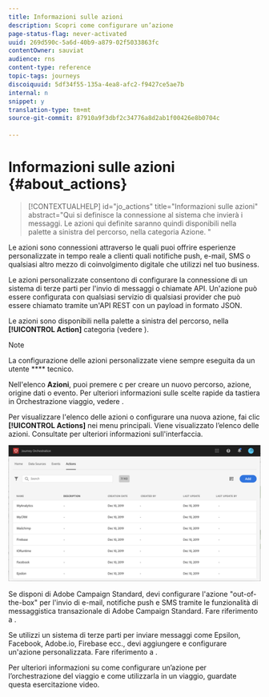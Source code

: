 ```yaml
---
title: Informazioni sulle azioni
description: Scopri come configurare un’azione
page-status-flag: never-activated
uuid: 269d590c-5a6d-40b9-a879-02f5033863fc
contentOwner: sauviat
audience: rns
content-type: reference
topic-tags: journeys
discoiquuid: 5df34f55-135a-4ea8-afc2-f9427ce5ae7b
internal: n
snippet: y
translation-type: tm+mt
source-git-commit: 87910a9f3dbf2c34776a8d2ab1f00426e8b0704c

---
```



# Informazioni sulle azioni {#about_actions}

>[!CONTEXTUALHELP]
>id=&quot;jo_actions&quot;
>title=&quot;Informazioni sulle azioni&quot;
>abstract=&quot;Qui si definisce la connessione al sistema che invierà i messaggi. Le azioni qui definite saranno quindi disponibili nella palette a sinistra del percorso, nella categoria Azione. &quot;

Le azioni sono connessioni attraverso le quali puoi offrire esperienze personalizzate in tempo reale a clienti quali notifiche push, e-mail, SMS o qualsiasi altro mezzo di coinvolgimento digitale che utilizzi nel tuo business.

Le azioni personalizzate consentono di configurare la connessione di un sistema di terze parti per l&#39;invio di messaggi o chiamate API. Un&#39;azione può essere configurata con qualsiasi servizio di qualsiasi provider che può essere chiamato tramite un&#39;API REST con un payload in formato JSON.

Le azioni sono disponibili nella palette a sinistra del percorso, nella **[!UICONTROL Action]** categoria (vedere [](../building-journeys/about-action-activities.md) ).

>[!NOTE]
>
>La configurazione delle azioni personalizzate viene sempre eseguita da un utente **** tecnico.

Nell&#39;elenco **Azioni**, puoi premere c per creare un nuovo percorso, azione, origine dati o evento. Per ulteriori informazioni sulle scelte rapide da tastiera in Orchestrazione viaggio, vedere [](../about/user-interface.md#section_ksq_zr1_ffb).

Per visualizzare l&#39;elenco delle azioni o configurare una nuova azione, fai clic **[!UICONTROL Actions]** nei menu principali. Viene visualizzato l’elenco delle azioni. Consultate [](../about/user-interface.md) per ulteriori informazioni sull&#39;interfaccia.

![](../assets/custom1.png)

Se disponi di Adobe Campaign Standard, devi configurare l&#39;azione &quot;out-of-the-box&quot; per l&#39;invio di e-mail, notifiche push e SMS tramite le funzionalità di messaggistica transazionale di Adobe Campaign Standard. Fare riferimento a [](../action/working-with-adobe-campaign.md).

Se utilizzi un sistema di terze parti per inviare messaggi come Epsilon, Facebook, Adobe.io, Firebase ecc., devi aggiungere e configurare un&#39;azione personalizzata. Fare riferimento a [](../action/about-custom-action-configuration.md).

Per ulteriori informazioni su come configurare un’azione per l’orchestrazione del viaggio e come utilizzarla in un viaggio, guardate questa esercitazione [](https://docs.adobe.com/content/help/en/platform-learn/tutorials/journey-orchestration/configure-actions.html)video.
